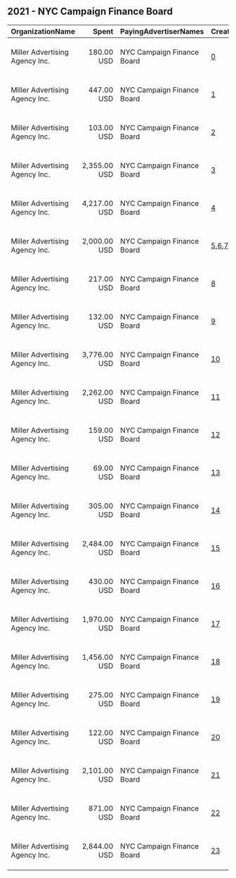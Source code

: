 ## 2021 - NYC Campaign Finance Board 
|OrganizationName|Spent|PayingAdvertiserNames|CreativeUrls|Impressions|Genders|AgeBrackets|CountryCodes|BillingAddresses|CandidateBallotInformation|
|:---|---:|:---|:---|---:|:---|:---|:---|:---|:---|
|Miller Advertising Agency  Inc.|180.00 USD|NYC Campaign Finance Board|[0](https://www.snap.com/political-ads/asset/d6c6367cc5b2b2734edffa24c42fec099506aac3e38e1b8d56949392f5e85ee4?mediaType=png)|24,953||18-29|united states|"909 Third Avenue, 15th Floor,New York,10022,US"||
|Miller Advertising Agency  Inc.|447.00 USD|NYC Campaign Finance Board|[1](https://www.snap.com/political-ads/asset/d20edc456322fc609652b7db86df4b475e366b9fc4e55b211dc8e806dd6ebbf3?mediaType=png)|67,523||18-29|united states|"909 Third Avenue, 15th Floor,New York,10022,US"||
|Miller Advertising Agency  Inc.|103.00 USD|NYC Campaign Finance Board|[2](https://www.snap.com/political-ads/asset/7432f31ae2aa69648c053dcbca2eb11ed7bce96ed0832a8ca79d71a2a2452182?mediaType=mp4)|13,708||18-29|united states|"909 Third Avenue, 15th Floor,New York,10022,US"||
|Miller Advertising Agency  Inc.|2,355.00 USD|NYC Campaign Finance Board|[3](https://www.snap.com/political-ads/asset/cb6afda5ea45f7e4623917889dd24fcbc1334b93e80de106ef474a3519cc912f?mediaType=jpeg)|309,339||18-29|united states|"909 Third Avenue, 15th Floor,New York,10022,US"||
|Miller Advertising Agency  Inc.|4,217.00 USD|NYC Campaign Finance Board|[4](https://www.snap.com/political-ads/asset/57e506d9adbadaaadb443b0f354bab759d448769419a6d47e27bb68e7554b738?mediaType=mp4)|767,583||18-29|united states|"909 Third Avenue, 15th Floor,New York,10022,US"||
|Miller Advertising Agency  Inc.|2,000.00 USD|NYC Campaign Finance Board|[5](https://www.snap.com/political-ads/asset/80811cc452b2ad3c878a2de74dbabe69efa5b9bc00431255ef3cc8db369b1c63?mediaType=png),[6](https://www.snap.com/political-ads/asset/fb28fe1abb608e3f84a549bcee8270f9c8ba94853fa87f84bf34fe898eda922d?mediaType=png),[7](https://www.snap.com/political-ads/asset/c98d283239886964641cd023cfd72596a99565432ce7a7bdaefa3546181f3a22?mediaType=png)|1,196,157||18-29|united states|"909 Third Avenue, 15th Floor,New York,10022,US"||
|Miller Advertising Agency  Inc.|217.00 USD|NYC Campaign Finance Board|[8](https://www.snap.com/political-ads/asset/233b73f568747296749eb2e44d2a4ab865e1f54b88b2e118f51f466c48ac58b3?mediaType=png)|30,418||18-29|united states|"909 Third Avenue, 15th Floor,New York,10022,US"||
|Miller Advertising Agency  Inc.|132.00 USD|NYC Campaign Finance Board|[9](https://www.snap.com/political-ads/asset/55a43ad6123f04f8adefea41c9f36354d37d4a6ef9489f54058f44a601d0d432?mediaType=png)|22,233||18-29|united states|"909 Third Avenue, 15th Floor,New York,10022,US"||
|Miller Advertising Agency  Inc.|3,776.00 USD|NYC Campaign Finance Board|[10](https://www.snap.com/political-ads/asset/57e506d9adbadaaadb443b0f354bab759d448769419a6d47e27bb68e7554b738?mediaType=mp4)|818,082||18-29|united states|"909 Third Avenue, 15th Floor,New York,10022,US"||
|Miller Advertising Agency  Inc.|2,262.00 USD|NYC Campaign Finance Board|[11](https://www.snap.com/political-ads/asset/e652f1ef0eaaaff72fd171043aa26ee4fc7d65405d6c01241df0e8d0ffe61a87?mediaType=mp4)|425,310||18-29|united states|"909 Third Avenue, 15th Floor,New York,10022,US"||
|Miller Advertising Agency  Inc.|159.00 USD|NYC Campaign Finance Board|[12](https://www.snap.com/political-ads/asset/df0589fa9b286797e2464ed84c13eacc17c9c3cc7cd6a5e33ed23b21ca373cc2?mediaType=png)|28,452||18-29|united states|"909 Third Avenue, 15th Floor,New York,10022,US"||
|Miller Advertising Agency  Inc.|69.00 USD|NYC Campaign Finance Board|[13](https://www.snap.com/political-ads/asset/8b16f7ef6b1971c58afe1a3c07690defab3b37e3d28519802d321451d6b7299d?mediaType=png)|10,075||18-29|united states|"909 Third Avenue, 15th Floor,New York,10022,US"||
|Miller Advertising Agency  Inc.|305.00 USD|NYC Campaign Finance Board|[14](https://www.snap.com/political-ads/asset/1dac7c970754c5a18ec4d7e4a3f5ee093ecb995a862fea64e084ad88c4cb47cc?mediaType=png)|53,220||18-29|united states|"909 Third Avenue, 15th Floor,New York,10022,US"||
|Miller Advertising Agency  Inc.|2,484.00 USD|NYC Campaign Finance Board|[15](https://www.snap.com/political-ads/asset/bfcbafc3cd7a4bb5420530179648fe6f43302db963c871b5a15ab0126075d6d0?mediaType=mp4)|515,419||18-29|united states|"909 Third Avenue, 15th Floor,New York,10022,US"||
|Miller Advertising Agency  Inc.|430.00 USD|NYC Campaign Finance Board|[16](https://www.snap.com/political-ads/asset/6556d39000bfc59e0b68414278774f9dd78a599bcf8fa7be740db12a8ccbc296?mediaType=mp4)|70,859||18-29|united states|"909 Third Avenue, 15th Floor,New York,10022,US"||
|Miller Advertising Agency  Inc.|1,970.00 USD|NYC Campaign Finance Board|[17](https://www.snap.com/political-ads/asset/7432f31ae2aa69648c053dcbca2eb11ed7bce96ed0832a8ca79d71a2a2452182?mediaType=mp4)|320,495||18-29|united states|"909 Third Avenue, 15th Floor,New York,10022,US"||
|Miller Advertising Agency  Inc.|1,456.00 USD|NYC Campaign Finance Board|[18](https://www.snap.com/political-ads/asset/93475fa8b4daa862eb4788a35411ffff7f6866ca536ff037fe6fa6848ea74782?mediaType=png)|242,586||18-29|united states|"909 Third Avenue, 15th Floor,New York,10022,US"||
|Miller Advertising Agency  Inc.|275.00 USD|NYC Campaign Finance Board|[19](https://www.snap.com/political-ads/asset/57e506d9adbadaaadb443b0f354bab759d448769419a6d47e27bb68e7554b738?mediaType=mp4)|44,276||18-29|united states|"909 Third Avenue, 15th Floor,New York,10022,US"||
|Miller Advertising Agency  Inc.|122.00 USD|NYC Campaign Finance Board|[20](https://www.snap.com/political-ads/asset/a03550dec2bd9732d2476519dcf92845b68e3cdf0cf7ea15110bcf0346b95160?mediaType=png)|23,147||18-29|united states|"909 Third Avenue, 15th Floor,New York,10022,US"||
|Miller Advertising Agency  Inc.|2,101.00 USD|NYC Campaign Finance Board|[21](https://www.snap.com/political-ads/asset/d20edc456322fc609652b7db86df4b475e366b9fc4e55b211dc8e806dd6ebbf3?mediaType=png)|321,576||18-29|united states|"909 Third Avenue, 15th Floor,New York,10022,US"||
|Miller Advertising Agency  Inc.|871.00 USD|NYC Campaign Finance Board|[22](https://www.snap.com/political-ads/asset/dfde241c01e7679f3e007901810ab01d4ccf76b7b6b3020a0edf0a31646cd5c2?mediaType=png)|133,301||18-29|united states|"909 Third Avenue, 15th Floor,New York,10022,US"||
|Miller Advertising Agency  Inc.|2,844.00 USD|NYC Campaign Finance Board|[23](https://www.snap.com/political-ads/asset/b62a6cc7bd267a2cdf724563a7896cc50f5503025f79209bd28062d07c408d5c?mediaType=mp4)|507,517||18-29|united states|"909 Third Avenue, 15th Floor,New York,10022,US"||
